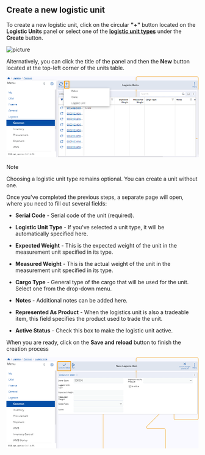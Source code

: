 ## Create a new logistic unit 

To create a new logistic unit, click on the circular **"+"** button located on the **Logistic Units** panel or select one of the **[logistic unit types](logistic-unit-types.md)** under the **Create** button.

![picture](../common/pictures/Logistic_Units_Create_19_03.png)

Alternatively, you can click the title of the panel and then the **New** button located at the top-left corner of the units table.

![picture](pictures/Logistic_Units_create_new_19_03.png)

> [!NOTE]
> 
> Choosing a logistic unit type remains optional. You can create a unit without one. 

Once you've completed the previous steps, a separate page will open, where you need to fill out several fields:

* **Serial Code** - Serial code of the unit (required).
  
* **Logistic Unit Type** - If you've selected a unit type, it will be automatically specified here.
  
* **Expected Weight** - This is the expected weight of the unit in the measurement unit specified in its type.
  
* **Measured Weight** - This is the actual weight of the unit in the measurement unit specified in its type.
  
* **Cargo Type** - General type of the cargo that will be used for the unit. Select one from the drop-down menu.
  
* **Notes** - Additional notes can be added here.
  
* **Represented As Product** - When the logistics unit is also a tradeable item, this field specifies the product used to trade the unit.
  
* **Active Status** - Check this box to make the logistic unit active.

When you are ready, click on the **Save and reload** button to finish the creation process

![picture](pictures/Logistical_Unit_Save_14_03.png)
